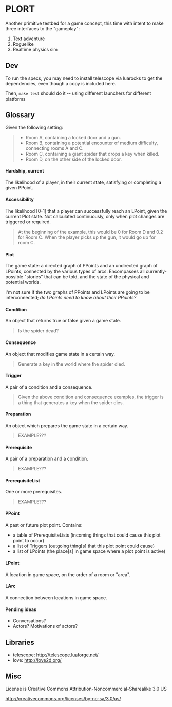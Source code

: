 # PLORT

Another primitive testbed for a game concept, this time with intent to make three interfaces to the "gameplay":

  1. Text adventure
  2. Roguelike
  3. Realtime physics sim

## Dev

To run the specs, you may need to install telescope via luarocks to get the dependencies, even though a copy is included here.

Then, `make test` should do it -- using different launchers for different platforms


## Glossary

Given the following setting:

> - Room A, containing a locked door and a gun.
> - Room B, containing a potential encounter of medium difficulty, connecting rooms A and C.
> - Room C, containing a giant spider that drops a key when killed.
> - Room D, on the other side of the locked door.


#### Hardship, current

The likelihood of a player, in their current state, satisfying or completing a given PPoint.

#### Accessibility

The likelihood [0-1] that a player can successfully reach an LPoint, given the current Plot state. Not calculated continuously, only when plot changes are triggered or required.

> At the beginning of the example, this would be 0 for Room D and 0.2 for Room C. When the player picks up the gun, it would go up for room C.

#### Plot

The game state: a directed graph of PPoints and an undirected graph of LPoints, connected by the various types of arcs. Encompasses all currently-possible "stories" that can be told, and the state of the physical and potential worlds. 

I'm not sure if the two graphs of PPoints and LPoints are going to be interconnected; _do LPoints need to know about their PPoints?_

#### Condition

An object that returns true or false given a game state.

> Is the spider dead?

#### Consequence

An object that modifies game state in a certain way.

> Generate a key in the world where the spider died.

#### Trigger

A pair of a condition and a consequence.

> Given the above condition and consequence examples, the trigger is a thing that generates a key when the spider dies.

#### Preparation

An object which prepares the game state in a certain way.

> EXAMPLE???

#### Prerequisite

A pair of a preparation and a condition.

> EXAMPLE???

#### PrerequisiteList

One or more prerequisites.

> EXAMPLE???

#### PPoint

A past or future plot point. Contains:

  - a table of PrerequisiteLists (incoming things that could cause this plot point to occur)
  - a list of Triggers (outgoing thing[s] that this plot point could cause)
  - a list of LPoints (the place[s] in game space where a plot point is active)

#### LPoint

A location in game space, on the order of a room or "area".

#### LArc

A connection between locations in game space. 


#### Pending ideas

  - Conversations?
  - Actors? Motivations of actors?


## Libraries

  - telescope: http://telescope.luaforge.net/
  - love: http://love2d.org/


## Misc

License is Creative Commons Attribution-Noncommercial-Sharealike 3.0 US

http://creativecommons.org/licenses/by-nc-sa/3.0/us/


